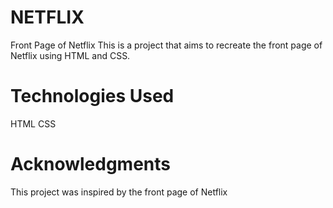 # NETFLIX
Front Page of Netflix
This is a project that aims to recreate the front page of Netflix using HTML and CSS.
# Technologies Used
HTML
CSS
# Acknowledgments
This project was inspired by the front page of Netflix
